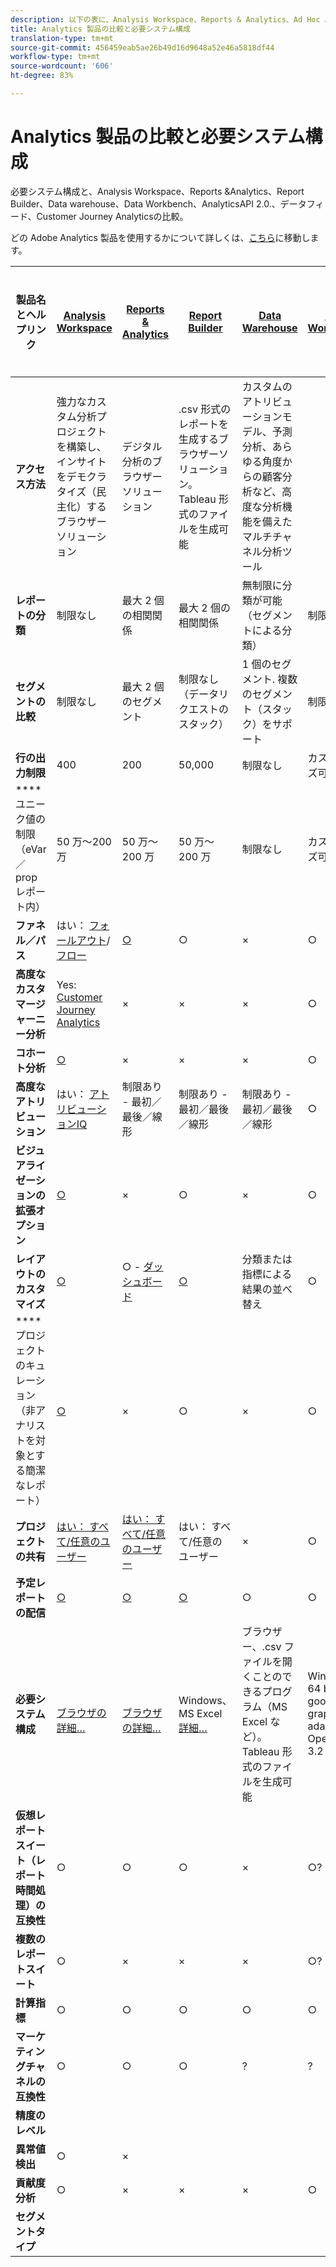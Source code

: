 ```yaml
---
description: 以下の表に、Analysis Workspace、Reports & Analytics、Ad Hoc Analysis、Report Builder、Data Warehouse、および Data Workbenchの 機能の比較と必要システム構成を示します。
title: Analytics 製品の比較と必要システム構成
translation-type: tm+mt
source-git-commit: 456459eab5ae26b49d16d9648a52e46a5818df44
workflow-type: tm+mt
source-wordcount: '606'
ht-degree: 83%

---
```



# Analytics 製品の比較と必要システム構成

必要システム構成と、Analysis Workspace、Reports &amp;Analytics、Report Builder、Data warehouse、Data Workbench、AnalyticsAPI 2.0.、データフィード、Customer Journey Analyticsの比較。

どの Adobe Analytics 製品を使用するかについて詳しくは、[こちら](/help/admin/c-analytics-product-comparison/which-analytics-tool.md)に移動します。

| 製品名とヘルプリンク | [Analysis Workspace](https://docs.adobe.com/content/help/ja-JP/analytics/analyze/analysis-workspace/home.html) | [Reports &amp; Analytics](https://docs.adobe.com/content/help/ja-JP/analytics/analyze/reports-analytics/getting-started.translate.html) | [Report Builder](https://docs.adobe.com/content/help/ja-JP/analytics/analyze/report-builder/home.html) | [Data Warehouse](https://docs.adobe.com/content/help/ja-JP/analytics/export/data-warehouse/data-warehouse.html) | [Data Workbench](https://docs.adobe.com/content/help/ja-JP/data-workbench/using/home.html) | AnalyticsAPI 2.0 | データフィード |
|---|---|---|---|---|---|---|---|
| **アクセス方法** | 強力なカスタム分析プロジェクトを構築し、インサイトをデモクラタイズ（民主化）するブラウザーソリューション | デジタル分析のブラウザーソリューション | .csv 形式のレポートを生成するブラウザーソリューション。Tableau 形式のファイルを生成可能 | カスタムのアトリビューションモデル、予測分析、あらゆる角度からの顧客分析など、高度な分析機能を備えたマルチチャネル分析ツール |  |  |  |
| **レポートの分類** | 制限なし | 最大 2 個の相関関係 | 最大 2 個の相関関係 | 無制限に分類が可能（セグメントによる分類） | 制限なし |  |  |
| **セグメントの比較** | 制限なし | 最大 2 個のセグメント | 制限なし （データリクエストのスタック） | 1 個のセグメント. 複数のセグメント（スタック）をサポート | 制限なし |  |  |
| **行の出力制限** | 400 | 200 | 50,000 | 制限なし | カスタマイズ可能 |  |  |
| ****&#x200B;ユニーク値の制限（eVar／prop レポート内） | 50 万～200 万 | 50 万～200 万 | 50 万～200 万 | 制限なし | カスタマイズ可能 |  |  |
| **ファネル／パス** | はい： [フォールアウト](https://docs.adobe.com/content/help/ja-JP/analytics/analyze/analysis-workspace/visualizations/fallout/fallout-flow.html)/[フロー](https://docs.adobe.com/content/help/ja-JP/analytics/analyze/analysis-workspace/visualizations/flow/flow.html) | [○](https://docs.adobe.com/content/help/ja-JP/analytics/analyze/reports-analytics/reports.html) | ○ | × | ○ |  |  |
| **高度なカスタマージャーニー分析** | Yes: [Customer Journey Analytics](https://docs.adobe.com/content/help/ja-JP/analytics-platform/using/cja-landing.html) | × | × | × | ○ |  |  |
| **コホート分析** | [○](https://docs.adobe.com/content/help/ja-JP/analytics/analyze/analysis-workspace/visualizations/cohort-table/cohort-analysis.html) | × | × | × | ○ |  |  |
| **高度なアトリビューション** | はい： [アトリビューションIQ](https://docs.adobe.com/content/help/en/analytics/analyze/analysis-workspace/attribution-iq.html) | 制限あり - 最初／最後／線形 | 制限あり - 最初／最後／線形 | 制限あり - 最初／最後／線形 | ○ |  |  |
| **ビジュアライゼーションの拡張オプション** | [○](https://docs.adobe.com/content/help/ja-JP/analytics/analyze/analysis-workspace/visualizations/freeform-analysis-visualizations.html) | × | ○ | × | ○ |  |  |
| **レイアウトのカスタマイズ** | [○](https://docs.adobe.com/content/help/ja-JP/analytics/analyze/analysis-workspace/home.html) | ○ - [ダッシュボード](https://docs.adobe.com/content/help/en/analytics/analyze/reports-analytics/dashboard.html) | [○](https://docs.adobe.com/content/help/ja-JP/analytics/analyze/report-builder/layout/configure-the-custom-layout.html) | 分類または指標による結果の並べ替え | ○ |  |  |
| ****&#x200B;プロジェクトのキュレーション（非アナリストを対象とする簡潔なレポート） | [○](https://docs.adobe.com/content/help/ja-JP/analytics/analyze/analysis-workspace/curate-share/curate.html) | × | ○ | × | ○ |  |  |
| **プロジェクトの共有** | [はい： すべて/任意のユーザー](https://docs.adobe.com/content/help/ja-JP/analytics/analyze/analysis-workspace/curate-share/curate.html) | [はい： すべて/任意のユーザー](https://docs.adobe.com/content/help/ja-JP/analytics/analyze/reports-analytics/scheduling.html) | はい： すべて/任意のユーザー | × | ○ |  |  |
| **予定レポートの配信** | [○](https://docs.adobe.com/content/help/ja-JP/analytics/analyze/analysis-workspace/curate-share/schedule-projects.html) | [○](https://docs.adobe.com/content/help/ja-JP/analytics/analyze/reports-analytics/scheduling.html) | [○](https://docs.adobe.com/content/help/ja-JP/analytics/analyze/report-builder/t-schedule-a-data-request.html) | ○ | ○ |  |  |
| **必要システム構成** | <br>[ブラウザの詳細…](https://docs.adobe.com/content/help/ja-JP/analytics/admin/sys-reqs.html) | <br>[ブラウザの詳細…](https://docs.adobe.com/content/help/ja-JP/analytics/admin/sys-reqs.html) | Windows、MS Excel<br>[詳細…](https://docs.adobe.com/content/help/ja-JP/analytics/analyze/report-builder/report-builder-setup/system-requirements.html) | ブラウザー、.csv ファイルを開くことのできるプログラム（MS Excel など）。Tableau 形式のファイルを生成可能 | Windows 64 bit, good graphics adapter for OpenGL 3.2 [More...](https://docs.adobe.com/content/help/ja-JP/data-workbench/using/install/c-data-workbench-client-install.html) |  |  |  |
| **仮想レポートスイート（レポート時間処理）の互換性** | ○ | ○ | ○ | × | ○? |  |  |
| **複数のレポートスイート** | ○ | × | × | × | ○? |  |  |
| **計算指標** | ○ | ○ | ○ | ○ | ○ |  |  |
| **マーケティングチャネルの互換性** | ○ | ○ | ○ | ? | ? |  |  |
| **精度のレベル** |  |  |  |  |  |  |  |
| **異常値検出** | ○ | × |  |  |  |  |  |
| **貢献度分析** | ○ | × | × | × | ○ |  |  |
| **セグメントタイプ** |  |  |  |  |  |  |  |